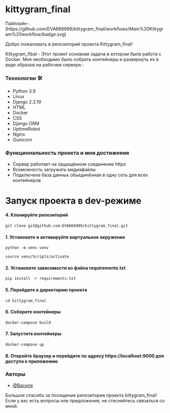 <h1>kittygram_final</h1>
Пайплайн-.(https://github.com/EVA666999/kittygram_final/workflows/Main%20Kittygram%20workflow/badge.svg)
<p>Добро пожаловать в репозиторий проекта Kittygram_final!</p>
<p>Kittygram_fibal - Этот проект основная задача в котором была работа с Docker.
Мне необходимо было собрать контейнеры и развернуть их в виде образов на рабочем сервере.:</p>

<h3>Технологии 🛠</h3>
<ul>
  <li>Python 3.9</li>
  <li>Linux</li>
  <li>Django 2.2.19</li>
  <li>HTML</li>
  <li>Docker</li>
  <li>CSS</li>
  <li>Django ORM</li>
  <li>UptimeRobot</li>
  <li>Nginx</li>
  <li>Gunicorn</li>
</ul>

<h3>Функциональность проекта и мои достижения</h3>
<ul>
  <li>Сервер работает на защищённом соединение https</li>
  <li>Возможность загружать медиафайлы</li>
  <li>Подключена база данных обьединённая в одну сеть для всех контейнеров</li>
</ul>

<h1>Запуск проекта в dev-режиме</h1>
<h4><b>4. Клонируйте репозиторий</b></h4>
<pre><code>git clone git@github.com:EVA666999/kittygram_final.git</code></pre>
<h4><b>1. Установите и активируйте виртуальное окружение</b></h4>
<pre><code>python -m venv venv</code></pre>
<pre><code>source venv/Scripts/activate</code></pre>
<h4><b>2. Установите зависимости из файла requirements.txt</b></h4>
<pre><code>pip install -r requirements.txt</code></pre>
<h4><b>5. Перейдите в директорию проекта</b></h4>
<pre><code>cd kittygram_final</code></pre>
<h4><b>6. Соберите контейнеры</b></h4>
<pre><code>docker-compose build</code></pre>
<h4><b>7. Запустите контейнеры</b></h4>
<pre><code>docker-compose up</code></pre>
<h4><b>8. Откройте браузер и перейдите по адресу https://localhost:9000 для доступа к приложению</b></h4>

<h3>Авторы</h3>

- [@Василе](https://www.github.com/EVA666999)


<p>Большое спасибо за посещение репозитория проекта kittygram_final! Если у вас есть вопросы или предложения, не стесняйтесь связаться со мной.</p>